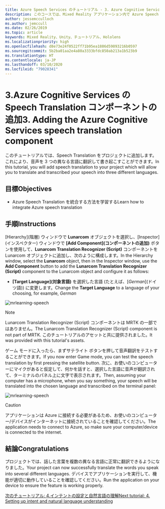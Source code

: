 ```yaml
---
title: Azure Speech Services のチュートリアル - 3. Azure Cognitive Services の Speech Translation コンポーネントの追加
description: このコースでは、Mixed Reality アプリケーション内で Azure Speech SDK を実装する方法を学習します。
author: jessemcculloch
ms.author: jemccull
ms.date: 02/26/2019
ms.topic: article
keywords: Mixed Reality、Unity、チュートリアル、Hololens
ms.localizationpriority: high
ms.openlocfilehash: d8e73e24f0522ff71b95ea1886d59893216b0597
ms.sourcegitcommit: 5b2ba01aa2e4a80a3333bfdc850ab213a1b523b9
ms.translationtype: HT
ms.contentlocale: ja-JP
ms.lasthandoff: 03/10/2020
ms.locfileid: "79028341"
---
```

# <a name="3-adding-the-azure-cognitive-services-speech-translation-component"></a><span data-ttu-id="bf39b-105">3.Azure Cognitive Services の Speech Translation コンポーネントの追加</span><span class="sxs-lookup"><span data-stu-id="bf39b-105">3. Adding the Azure Cognitive Services speech translation component</span></span>

<span data-ttu-id="bf39b-106">このチュートリアルでは、Speech Translation をプロジェクトに追加します。これにより、音声を 3 つの異なる言語に翻訳して書き起こすことができます。</span><span class="sxs-lookup"><span data-stu-id="bf39b-106">In this tutorial, you will add speech translation to your project which will allow you to translate and transcribed your speech into three different languages.</span></span>

## <a name="objectives"></a><span data-ttu-id="bf39b-107">目標</span><span class="sxs-lookup"><span data-stu-id="bf39b-107">Objectives</span></span>

* <span data-ttu-id="bf39b-108">Azure Speech Translation を統合する方法を学習する</span><span class="sxs-lookup"><span data-stu-id="bf39b-108">Learn how to integrate Azure speech translation</span></span>

## <a name="instructions"></a><span data-ttu-id="bf39b-109">手順</span><span class="sxs-lookup"><span data-stu-id="bf39b-109">Instructions</span></span>

<span data-ttu-id="bf39b-110">[Hierarchy]\(階層\) ウィンドウで **Lunarcom** オブジェクトを選択し、[Inspector]\(インスペクター\) ウィンドウで **[Add Component]\(コンポーネントの追加\)** ボタンを使用して、**Lunarcom Translation Recognizer (Script)** コンポーネントを Lunarcom オブジェクトに追加し、次のように構成します。</span><span class="sxs-lookup"><span data-stu-id="bf39b-110">In the Hierarchy window, select the **Lunarcom** object, then in the Inspector window, use the **Add Component** button to add the **Lunarcom Translation Recognizer (Script)** component to the Lunarcom object and configure it as follows:</span></span>

* <span data-ttu-id="bf39b-111">**[Target Language]\(対象言語\)** を選択した言語 (たとえば、[_German_]\(ドイツ語\)) に変更します。</span><span class="sxs-lookup"><span data-stu-id="bf39b-111">Change the **Target Language** to a language of your choosing, for example, _German_</span></span>

![mrlearning-speech](images/mrlearning-speech/tutorial3-section1-step1-1.png)

> [!NOTE]
> <span data-ttu-id="bf39b-113">Lunarcom Translation Recognizer (Script) コンポーネントは MRTK の一部ではありません。</span><span class="sxs-lookup"><span data-stu-id="bf39b-113">The Lunarcom Translation Recognizer (Script) component is not part of MRTK.</span></span> <span data-ttu-id="bf39b-114">このチュートリアルのアセットと共に提供されました。</span><span class="sxs-lookup"><span data-stu-id="bf39b-114">It was provided with this tutorial's assets.</span></span>

<span data-ttu-id="bf39b-115">ゲーム モードに入ったら、まずサテライト ボタンを押して音声翻訳をテストすることができます。</span><span class="sxs-lookup"><span data-stu-id="bf39b-115">If you now enter Game mode, you can test the speech translation by first pressing the satellite button.</span></span> <span data-ttu-id="bf39b-116">次に、お使いのコンピューターにマイクがあると仮定して、何かを話すと、選択した言語に音声が翻訳されて、ターミナルのパネル上に文字で表示されます。</span><span class="sxs-lookup"><span data-stu-id="bf39b-116">Then, assuming your computer has a microphone, when you say something, your speech will be translated into the chosen language and transcribed on the terminal panel:</span></span>

![mrlearning-speech](images/mrlearning-speech/tutorial3-section1-step1-2.png)

> [!CAUTION]
> <span data-ttu-id="bf39b-118">アプリケーションは Azure に接続する必要があるため、お使いのコンピューター/デバイスがインターネットに接続されていることを確認してください。</span><span class="sxs-lookup"><span data-stu-id="bf39b-118">The application needs to connect to Azure, so make sure your computer/device is connected to the internet.</span></span>

## <a name="congratulations"></a><span data-ttu-id="bf39b-119">結論</span><span class="sxs-lookup"><span data-stu-id="bf39b-119">Congratulations</span></span>

<span data-ttu-id="bf39b-120">プロジェクトでは、話した言葉を複数の異なる言語に正常に翻訳できるようになりました。</span><span class="sxs-lookup"><span data-stu-id="bf39b-120">Your project can now successfully translate the words you speak into several different languages.</span></span> <span data-ttu-id="bf39b-121">デバイスでアプリケーションを実行して、機能が適切に動作していることを確認してください。</span><span class="sxs-lookup"><span data-stu-id="bf39b-121">Run the application on your device to ensure the feature is working properly.</span></span>

[<span data-ttu-id="bf39b-122">次のチュートリアル: 4.インテントの設定と自然言語の理解</span><span class="sxs-lookup"><span data-stu-id="bf39b-122">Next tutorial: 4. Setting up intent and natural language understanding</span></span>](mrlearning-speechSDK-ch4.md)
